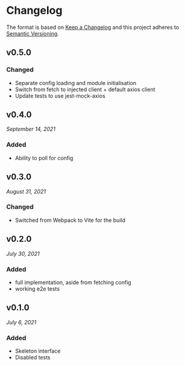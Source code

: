 # Changelog

The format is based on [Keep a Changelog](http://keepachangelog.com/en/1.0.0/)
and this project adheres to [Semantic Versioning](http://semver.org/spec/v2.0.0.html).

v0.5.0
------------------------------
### Changed
 - Separate config loading and module initialisation
 - Switch from fetch to injected client + default axios client
 - Update tests to use jest-mock-axios

v0.4.0
------------------------------
*September 14, 2021*

### Added
- Ability to poll for config


v0.3.0
------------------------------
*August 31, 2021*

### Changed
- Switched from Webpack to Vite for the build

v0.2.0
------------------------------
*July 30, 2021*

### Added
- full implementation, aside from fetching config
- working e2e tests

v0.1.0
------------------------------
*July 6, 2021*

### Added
- Skeleton interface
- Disabled tests
